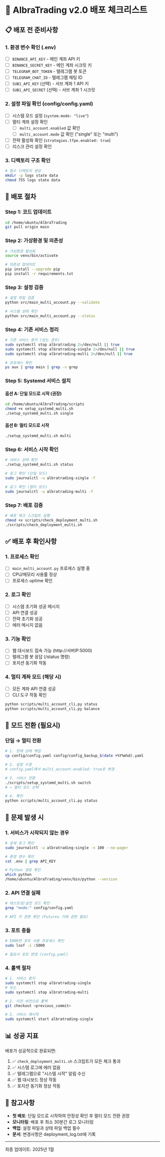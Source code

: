 # 🚀 AlbraTrading v2.0 배포 체크리스트

## 📋 배포 전 준비사항

### 1. 환경 변수 확인 (.env)
- [ ] `BINANCE_API_KEY` - 메인 계좌 API 키
- [ ] `BINANCE_SECRET_KEY` - 메인 계좌 시크릿 키
- [ ] `TELEGRAM_BOT_TOKEN` - 텔레그램 봇 토큰
- [ ] `TELEGRAM_CHAT_ID` - 텔레그램 채팅 ID
- [ ] `SUB1_API_KEY` (선택) - 서브 계좌 1 API 키
- [ ] `SUB1_API_SECRET` (선택) - 서브 계좌 1 시크릿

### 2. 설정 파일 확인 (config/config.yaml)
- [ ] 시스템 모드 설정 (`system.mode: "live"`)
- [ ] 멀티 계좌 설정 확인
  - [ ] `multi_account.enabled` 값 확인
  - [ ] `multi_account.mode` 값 확인 ("single" 또는 "multi")
- [ ] 전략 활성화 확인 (`strategies.tfpe.enabled: true`)
- [ ] 리스크 관리 설정 확인

### 3. 디렉토리 구조 확인
```bash
# 필수 디렉토리 생성
mkdir -p logs state data
chmod 755 logs state data
```

## 🔧 배포 절차

### Step 1: 코드 업데이트
```bash
cd /home/ubuntu/AlbraTrading
git pull origin main
```

### Step 2: 가상환경 및 의존성
```bash
# 가상환경 활성화
source venv/bin/activate

# 의존성 업데이트
pip install --upgrade pip
pip install -r requirements.txt
```

### Step 3: 설정 검증
```bash
# 설정 파일 검증
python src/main_multi_account.py --validate

# 시스템 상태 확인
python src/main_multi_account.py --status
```

### Step 4: 기존 서비스 정리
```bash
# 기존 서비스 중지 (있는 경우)
sudo systemctl stop albratrading 2>/dev/null || true
sudo systemctl stop albratrading-single 2>/dev/null || true
sudo systemctl stop albratrading-multi 2>/dev/null || true

# 프로세스 확인
ps aux | grep main | grep -v grep
```

### Step 5: Systemd 서비스 설치

#### 옵션 A: 단일 모드로 시작 (권장)
```bash
cd /home/ubuntu/AlbraTrading/scripts
chmod +x setup_systemd_multi.sh
./setup_systemd_multi.sh single
```

#### 옵션 B: 멀티 모드로 시작
```bash
./setup_systemd_multi.sh multi
```

### Step 6: 서비스 시작 확인
```bash
# 서비스 상태 확인
./setup_systemd_multi.sh status

# 로그 확인 (단일 모드)
sudo journalctl -u albratrading-single -f

# 로그 확인 (멀티 모드)
sudo journalctl -u albratrading-multi -f
```

### Step 7: 배포 검증
```bash
# 배포 체크 스크립트 실행
chmod +x scripts/check_deployment_multi.sh
./scripts/check_deployment_multi.sh
```

## ✅ 배포 후 확인사항

### 1. 프로세스 확인
- [ ] `main_multi_account.py` 프로세스 실행 중
- [ ] CPU/메모리 사용률 정상
- [ ] 프로세스 uptime 확인

### 2. 로그 확인
- [ ] 시스템 초기화 성공 메시지
- [ ] API 연결 성공
- [ ] 전략 초기화 성공
- [ ] 에러 메시지 없음

### 3. 기능 확인
- [ ] 웹 대시보드 접속 가능 (http://서버IP:5000)
- [ ] 텔레그램 봇 응답 (/status 명령)
- [ ] 포지션 동기화 작동

### 4. 멀티 계좌 모드 (해당 시)
- [ ] 모든 계좌 API 연결 성공
- [ ] CLI 도구 작동 확인
```bash
python scripts/multi_account_cli.py status
python scripts/multi_account_cli.py balance
```

## 🔄 모드 전환 (필요시)

### 단일 → 멀티 전환
```bash
# 1. 현재 상태 백업
cp config/config.yaml config/config_backup_$(date +%Y%m%d).yaml

# 2. 설정 수정
# config.yaml에서 multi_account.enabled: true로 변경

# 3. 서비스 전환
./scripts/setup_systemd_multi.sh switch
# → 멀티 모드 선택

# 4. 확인
python scripts/multi_account_cli.py status
```

## 🚨 문제 발생 시

### 1. 서비스가 시작되지 않는 경우
```bash
# 상세 로그 확인
sudo journalctl -u albratrading-single -n 100 --no-pager

# 환경 변수 확인
cat .env | grep API_KEY

# Python 경로 확인
which python
/home/ubuntu/AlbraTrading/venv/bin/python --version
```

### 2. API 연결 실패
```bash
# 테스트넷/실전 모드 확인
grep "mode:" config/config.yaml

# API 키 권한 확인 (Futures 거래 권한 필요)
```

### 3. 포트 충돌
```bash
# 5000번 포트 사용 프로세스 확인
sudo lsof -i :5000

# 필요시 포트 변경 (config.yaml)
```

### 4. 롤백 절차
```bash
# 1. 서비스 중지
sudo systemctl stop albratrading-single
# 또는
sudo systemctl stop albratrading-multi

# 2. 이전 버전으로 롤백
git checkout <previous_commit>

# 3. 서비스 재시작
sudo systemctl start albratrading-single
```

## 📊 성공 지표

배포가 성공적으로 완료되면:
1. ✅ `check_deployment_multi.sh` 스크립트가 모든 체크 통과
2. ✅ 시스템 로그에 에러 없음
3. ✅ 텔레그램으로 "시스템 시작" 알림 수신
4. ✅ 웹 대시보드 정상 작동
5. ✅ 포지션 동기화 정상 작동

## 📝 참고사항

- **첫 배포**: 단일 모드로 시작하여 안정성 확인 후 멀티 모드 전환 권장
- **모니터링**: 배포 후 최소 30분간 로그 모니터링
- **백업**: 설정 파일과 상태 파일 백업 필수
- **문서**: 변경사항은 deployment_log.txt에 기록

---

최종 업데이트: 2025년 1월
